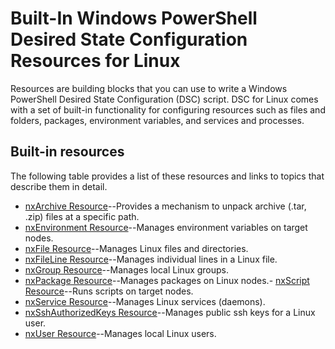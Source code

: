 # Built-In Windows PowerShell Desired State Configuration Resources for Linux

 
Resources are building blocks that you can use to write a Windows PowerShell Desired State Configuration (DSC) script. DSC for Linux comes with a set of built-in functionality for configuring resources such as files and folders, packages, environment variables, and services and processes.

## Built-in resources 

The following table provides a list of these resources and links to topics that describe them in detail.


- [nxArchive Resource](lnxArchiveResource.md)--Provides a mechanism to unpack archive (.tar, .zip) files at a specific path.
- [nxEnvironment Resource](lnxEnvironmentResource.md)--Manages environment variables on target nodes. 
- [nxFile Resource](lnxFileResource.md)--Manages Linux files and directories. 
- [nxFileLine Resource](lnxFileLineResource.md)--Manages individual lines in a Linux file. 
- [nxGroup Resource](lnxGroupResource.md)--Manages local Linux groups. 
- [nxPackage Resource](lnxPackageResource.md)--Manages packages on Linux nodes.- [nxScript Resource](lnxScriptResource.md)--Runs scripts on target nodes.
- [nxService Resource](lnxServiceResource.md)--Manages Linux services (daemons).
- [nxSshAuthorizedKeys Resource](lnxSshAuthorizedKeysResource.md)--Manages public ssh keys for a Linux user. 
- [nxUser Resource](lnxUserResource.md)--Manages local Linux users. 
  